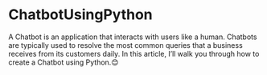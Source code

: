# ChatbotUsingPython
A Chatbot is an application that interacts with users like a human. Chatbots are typically used to resolve the most common queries that a business receives from its customers daily. In this article, I’ll walk you through how to create a Chatbot using Python.😊
